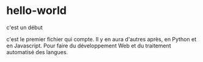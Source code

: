 # hello-world
c'est un début

c'est le premier fichier qui compte. Il y en aura d'autres après, en Python et en Javascript. Pour faire du développement Web et du traitement automatisé des langues. 
